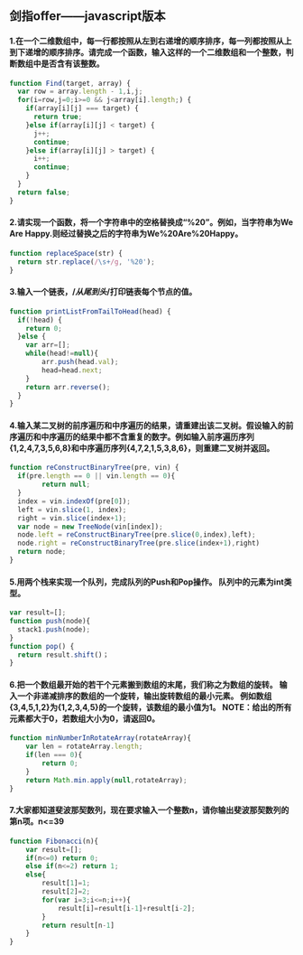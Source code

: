 ## 剑指offer——javascript版本
#### 1.在一个二维数组中，每一行都按照从左到右递增的顺序排序，每一列都按照从上到下递增的顺序排序。请完成一个函数，输入这样的一个二维数组和一个整数，判断数组中是否含有该整数。
```javascript
function Find(target, array) {
  var row = array.length - 1,i,j;
  for(i=row,j=0;i>=0 && j<array[i].length;) {
    if(array[i][j] === target) {
      return true;
    }else if(array[i][j] < target) {
      j++;
      continue;
    }else if(array[i][j] > target) {
      i++;
      continue;
    }
  }
  return false;
}
```
#### 2.请实现一个函数，将一个字符串中的空格替换成“%20”。例如，当字符串为We Are Happy.则经过替换之后的字符串为We%20Are%20Happy。
```javascript
function replaceSpace(str) {
  return str.replace(/\s+/g, '%20');
}
```
#### 3.输入一个链表，/*从尾到头*/打印链表每个节点的值。
```javascript
function printListFromTailToHead(head) {
  if(!head) {
    return 0;
  }else {
    var arr=[];
    while(head!=null){
        arr.push(head.val);
        head=head.next;
    }
    return arr.reverse();
  }
}
```
#### 4.输入某二叉树的前序遍历和中序遍历的结果，请重建出该二叉树。假设输入的前序遍历和中序遍历的结果中都不含重复的数字。例如输入前序遍历序列{1,2,4,7,3,5,6,8}和中序遍历序列{4,7,2,1,5,3,8,6}，则重建二叉树并返回。
```javascript
function reConstructBinaryTree(pre, vin) {
  if(pre.length == 0 || vin.length == 0){
        return null;
  }
  index = vin.indexOf(pre[0]);
  left = vin.slice(1, index);
  right = vin.slice(index+1);
  var node = new TreeNode(vin[index]);
  node.left = reConstructBinaryTree(pre.slice(0,index),left);
  node.right = reConstructBinaryTree(pre.slice(index+1),right)
  return node;
}
```

#### 5.用两个栈来实现一个队列，完成队列的Push和Pop操作。 队列中的元素为int类型。
```javascript
var result=[];
function push(node){
  stack1.push(node);
}
function pop() {
  return result.shift()；
}
```

#### 6.把一个数组最开始的若干个元素搬到数组的末尾，我们称之为数组的旋转。 输入一个非递减排序的数组的一个旋转，输出旋转数组的最小元素。 例如数组{3,4,5,1,2}为{1,2,3,4,5}的一个旋转，该数组的最小值为1。 NOTE：给出的所有元素都大于0，若数组大小为0，请返回0。
```javascript
function minNumberInRotateArray(rotateArray){
    var len = rotateArray.length;
    if(len === 0){
        return 0;
    }
    return Math.min.apply(null,rotateArray);
}
```
#### 7.大家都知道斐波那契数列，现在要求输入一个整数n，请你输出斐波那契数列的第n项。n<=39
```javascript
function Fibonacci(n){
    var result=[];
    if(n<=0) return 0;
    else if(n<=2) return 1;
    else{
        result[1]=1;
        result[2]=2;
        for(var i=3;i<=n;i++){
            result[i]=result[i-1]+result[i-2];
        }
        return result[n-1]
    }
}
```
